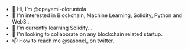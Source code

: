- 👋 Hi, I’m @opeyemi-oloruntola
- 👀 I’m interested in Blockchain, Machine Learning, Solidity, Python and Web3...
- 🌱 I’m currently learning Solidity...
- 💞️ I’m looking to collaborate on any blockchain related startup.
- 📫 How to reach me @sasonel_ on twitter.

<!---
opeyemi-oloruntola/opeyemi-oloruntola is a ✨ special ✨ repository because its `README.md` (this file) appears on your GitHub profile.
You can click the Preview link to take a look at your changes.
--->
